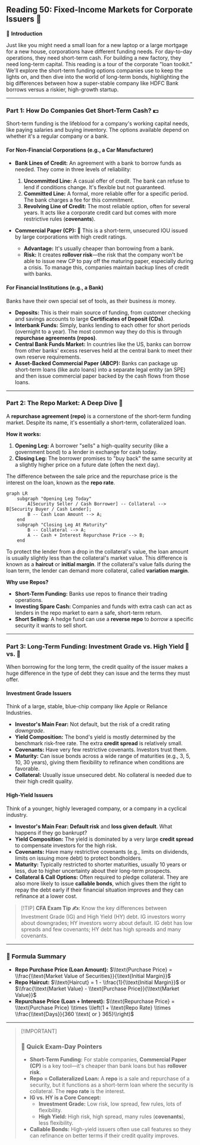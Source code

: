 ## Reading 50: Fixed-Income Markets for Corporate Issuers 🏢

🎯 **Introduction**

Just like you might need a small loan for a new laptop or a large mortgage for a new house, corporations have different funding needs. For day-to-day operations, they need short-term cash. For building a new factory, they need long-term capital. This reading is a tour of the corporate "loan toolkit." We'll explore the short-term funding options companies use to keep the lights on, and then dive into the world of long-term bonds, highlighting the big differences between how a super-stable company like HDFC Bank borrows versus a riskier, high-growth startup.

-----

### Part 1: How Do Companies Get Short-Term Cash? 💵

Short-term funding is the lifeblood for a company's working capital needs, like paying salaries and buying inventory. The options available depend on whether it's a regular company or a bank.

#### **For Non-Financial Corporations (e.g., a Car Manufacturer)**

  * **Bank Lines of Credit:** An agreement with a bank to borrow funds as needed. They come in three levels of reliability:

    1.  **Uncommitted Line:** A casual offer of credit. The bank can refuse to lend if conditions change. It's flexible but not guaranteed.
    2.  **Committed Line:** A formal, more reliable offer for a specific period. The bank charges a fee for this commitment.
    3.  **Revolving Line of Credit:** The most reliable option, often for several years. It acts like a corporate credit card but comes with more restrictive rules (**covenants**).

  * **Commercial Paper (CP):** 📜
    This is a short-term, unsecured IOU issued by large corporations with high credit ratings.

      * **Advantage:** It's usually cheaper than borrowing from a bank.
      * **Risk:** It creates **rollover risk**—the risk that the company won't be able to issue new CP to pay off the maturing paper, especially during a crisis. To manage this, companies maintain backup lines of credit with banks.

#### **For Financial Institutions (e.g., a Bank)**

Banks have their own special set of tools, as their business *is* money.

  * **Deposits:** This is their main source of funding, from customer checking and savings accounts to large **Certificates of Deposit (CDs)**.
  * **Interbank Funds:** Simply, banks lending to each other for short periods (overnight to a year). The most common way they do this is through **repurchase agreements (repos)**.
  * **Central Bank Funds Market:** In countries like the US, banks can borrow from other banks' excess reserves held at the central bank to meet their own reserve requirements.
  * **Asset-Backed Commercial Paper (ABCP):** Banks can package up short-term loans (like auto loans) into a separate legal entity (an SPE) and then issue commercial paper backed by the cash flows from those loans.

-----

### Part 2: The Repo Market: A Deep Dive 🔄

A **repurchase agreement (repo)** is a cornerstone of the short-term funding market. Despite its name, it's essentially a short-term, collateralized loan.

**How it works:**

1.  **Opening Leg:** A borrower "sells" a high-quality security (like a government bond) to a lender in exchange for cash today.
2.  **Closing Leg:** The borrower promises to "buy back" the same security at a slightly higher price on a future date (often the next day).

The difference between the sale price and the repurchase price is the interest on the loan, known as the **repo rate**.

```mermaid
graph LR
    subgraph "Opening Leg Today"
        A[Security Seller / Cash Borrower] -- Collateral --> B[Security Buyer / Cash Lender];
        B -- Cash Loan Amount --> A;
    end
    subgraph "Closing Leg At Maturity"
        B -- Collateral --> A;
        A -- Cash + Interest Repurchase Price --> B;
    end
```

To protect the lender from a drop in the collateral's value, the loan amount is usually slightly less than the collateral's market value. This difference is known as a **haircut** or **initial margin**. If the collateral's value falls during the loan term, the lender can demand more collateral, called **variation margin**.

**Why use Repos?**

  * **Short-Term Funding:** Banks use repos to finance their trading operations.
  * **Investing Spare Cash:** Companies and funds with extra cash can act as lenders in the repo market to earn a safe, short-term return.
  * **Short Selling:** A hedge fund can use a **reverse repo** to *borrow* a specific security it wants to sell short.

-----

### Part 3: Long-Term Funding: Investment Grade vs. High Yield 🏅 vs. 🚀

When borrowing for the long term, the credit quality of the issuer makes a huge difference in the type of debt they can issue and the terms they must offer.

#### **Investment Grade Issuers**

Think of a large, stable, blue-chip company like Apple or Reliance Industries.

  * **Investor's Main Fear:** Not default, but the risk of a credit rating *downgrade*.
  * **Yield Composition:** The bond's yield is mostly determined by the benchmark risk-free rate. The extra **credit spread** is relatively small.
  * **Covenants:** Have very few restrictive covenants. Investors trust them.
  * **Maturity:** Can issue bonds across a wide range of maturities (e.g., 3, 5, 10, 30 years), giving them flexibility to refinance when conditions are favorable.
  * **Collateral:** Usually issue unsecured debt. No collateral is needed due to their high credit quality.

#### **High-Yield Issuers**

Think of a younger, highly leveraged company, or a company in a cyclical industry.

  * **Investor's Main Fear:** **Default risk** and **loss given default**. What happens if they go bankrupt?
  * **Yield Composition:** The yield is dominated by a very large **credit spread** to compensate investors for the high risk.
  * **Covenants:** Have many restrictive covenants (e.g., limits on dividends, limits on issuing more debt) to protect bondholders.
  * **Maturity:** Typically restricted to shorter maturities, usually 10 years or less, due to higher uncertainty about their long-term prospects.
  * **Collateral & Call Options:** Often required to pledge collateral. They are also more likely to issue **callable bonds**, which gives them the right to repay the debt early if their financial situation improves and they can refinance at a lower cost.

> [\!TIP]
> **CFA Exam Tip ✍️:** Know the key differences between Investment Grade (IG) and High Yield (HY) debt. IG investors worry about downgrades; HY investors worry about default. IG debt has low spreads and few covenants; HY debt has high spreads and many covenants.

-----

### 🧪 Formula Summary

  * **Repo Purchase Price (Loan Amount):**
    $\\text{Purchase Price} = \\frac{\\text{Market Value of Securities}}{\\text{Initial Margin}}$
  * **Repo Haircut:**
    $\\text{Haircut} = 1 - \\frac{1}{\\text{Initial Margin}}$ or $\\frac{\\text{Market Value} - \\text{Purchase Price}}{\\text{Market Value}}$
  * **Repurchase Price (Loan + Interest):**
    $\\text{Repurchase Price} = \\text{Purchase Price} \\times \\left(1 + \\text{Repo Rate} \\times \\frac{\\text{Days}}{360 \\text{ or } 365}\\right)$

-----

> [\!IMPORTANT]
>
> ### 🎯 Quick Exam-Day Pointers
>
>   * **Short-Term Funding:** For stable companies, **Commercial Paper (CP)** is a key tool—it's cheaper than bank loans but has **rollover risk**.
>   * **Repo = Collateralized Loan:** A **repo** is a sale and repurchase of a security, but it functions as a short-term loan where the security is collateral. The **repo rate** is the interest.
>   * **IG vs. HY is a Core Concept:**
>       * **Investment Grade:** Low risk, low spread, few rules, lots of flexibility.
>       * **High Yield:** High risk, high spread, many rules (**covenants**), less flexibility.
>   * **Callable Bonds:** High-yield issuers often use call features so they can refinance on better terms if their credit quality improves.